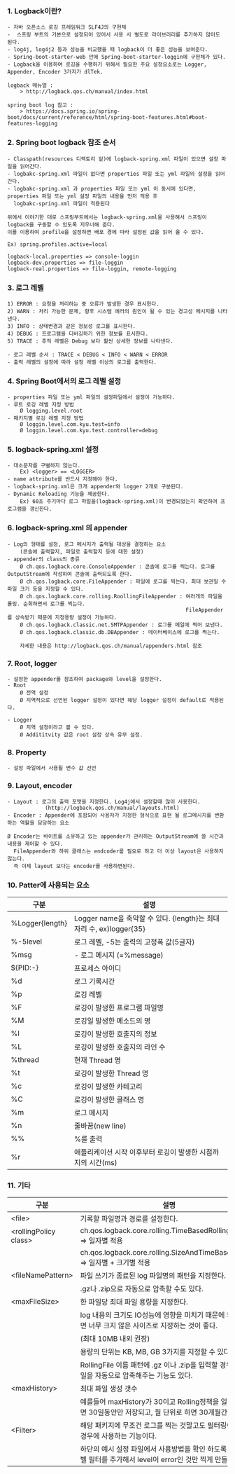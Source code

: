 ### 1. Logback이란?
    - 자바 오픈소스 로깅 프레임워크 SLF4J의 구현체
	-  스프링 부트의 기본으로 설정되어 있어서 사용 시 별도로 라이브러리를 추가하지 않아도 된다.
	- log4j, log4j2 등과 성능을 비교했을 때 logback이 더 좋은 성능을 보여준다.
	- Spring-boot-starter-web 안에 Spring-boot-starter-loggin에 구현체가 있다.
	- Logback을 이용하여 로깅을 수행하기 위해서 필요한 주요 설정요소로는 Logger, Appender, Encoder 3가지가 dlTek.
		
    logback 매뉴얼 : 
        > http://logback.qos.ch/manual/index.html
        
    spring boot log 참고 :  
        > https://docs.spring.io/spring-boot/docs/current/reference/html/spring-boot-features.html#boot-features-logging


### 2. Spring boot logback 참조 순서
    - Classpath(resources 디렉토리 밑)에 logback-spring.xml 파일이 있으면 설정 파일을 읽어간다.
	- logbakc-spring.xml 파일이 없다면 properties 파일 또는 yml 파일의 설정을 읽어 간다.
	- logbakc-spring.xml 과 properties 파일 또는 yml 이 동시에 있다면, properties 파일 또는 yml 설정 파일의 내용을 먼저 적용 후
	  logbakc-spring.xml 파일이 적용된다

	위에서 이야기한 대로 스프링부트에서는 logback-spring.xml을 사용해서 스프링이 logback을 구동할 수 있도록 지우너해 준다.
	이를 이용하여 profile을 설정하면 배포 경에 따라 설정된 값을 읽어 올 수 있다.
	
	Ex) spring.profiles.active=local
	
	logback-local.properties => console-loggin
	logback-dev.properties => file-loggin
	logback-real.properties => file-loggin, remote-logging
	
### 3. 로그 레벨
    1) ERROR : 요청을 처리하는 중 오류가 발생한 경우 표시한다.
	2) WARN : 처리 가능한 문제, 향후 시스템 에러의 원인이 될 수 있는 경고성 메시지를 나타낸다.
	3) INFO : 상태변경과 같은 정보성 로그를 표시한다.
	4) DEBUG : 프로그램을 디버깅하기 위한 정보를 표시한다.
	5) TRACE : 추적 레벨은 Debug 보다 휠씬 상세한 정보를 나타낸다.

	- 로그 레벨 순서 : TRACE < DEBUG < INFO < WARN < ERROR
	- 출력 레벨의 설정에 따라 설정 레벨 이상의 로그를 출력한다.
		
### 4. Spring Boot에서의 로그 레벨 설정 
    - properties 파일 또는 yml 파일의 설정파일에서 설정이 가능하다.
	- 루트 로깅 레벨 지정 방법
	    Ø logging.level.root
    - 패키지별 로깅 레벨 지정 방법
	    Ø loggin.level.com.kyu.test=info
		Ø loggin.level.com.kyu.test.controller=debug

### 5. logback-spring.xml 설정
    - 대소문자를 구별하지 않는다.
		Ex) <logger> == <LOGGER> 
	- name attribute를 반드시 지정해야 한다.
	- logback-spring.xml은 크개 appender와 logger 2개로 구분된다.
	- Dynamic Reloading 기능을 제공한다.
		Ex) 60초 주기마다 로그 파일을(logback-spring.xml)이 변경되었는지 확인하여 프로그램을 갱신한다.
			
### 6. logback-spring.xml 의  appender
    - Log의 형태를 설정, 로그 메시지가 출력될 대상을 결정하는 요소
	    (콘솔에 출력할지, 파일로 출력할지 등에 대한 설정)
    - appender의 class의 종류
		Ø ch.qos.logback.core.ConsoleAppender : 콘솔에 로그를 찍는다. 로그를 OutputStream에 작성하여 콘솔에 출력되도록 한다.
		Ø ch.qos.logback.core.FileAppender : 파일에 로그를 찍는다. 최대 보관일 수 파일 크기 등을 지정할 수 있다.
		Ø ch.qos.logback.core.rolling.RoollingFileAppender : 여러개의 파일을 롤링. 순회하면서 로그를 찍는다.
	              										     FileAppender를 상속받기 때문에 지정용량 설정이 가능하다.
        Ø ch.qos.logback.classic.net.SMTPAppender : 로그를 메일에 찍어 보낸다.
		Ø ch.qos.logback.classic.db.DBAppender : 데이터베이스에 로그를 찍는다.
	
	    자세한 내용은 http://logback.qos.ch/manual/appenders.html 참조
		
### 7. Root, logger 
	- 설정한 appender를 참조하여 package와 level을 설정한다.
	- Root 
		Ø 전역 설정
		Ø 지역적으로 선언된 logger 설정이 있다면 해당 logger 설정이 default로 적용된다.
			
	- Logger
		Ø 지역 설정이라고 볼 수 있다.
		Ø Addititvity 값은 root 설정 상속 유무 설정.

### 8. Property
	- 설정 파일에서 사용될 변수 값 선언

### 9. Layout, encoder
	- Layout : 로그의 출력 포맷을 지정한다. Log4j에서 설정할때 많이 사용한다.
	     		(http://logback.qos.ch/manual/layouts.html)
    - Encoder : Appender에 포함되어 사용자가 지정한 형식으로 표현 될 로그메시지를 변환하는 역활을 담당하는 요소
	
    Ø Encoder는 바이트를 소유하고 있는 appender가 관리하는 OutputStream에 쓸 시간과 내용을 제어할 수 있다.
	  FileAppender와 하위 클래스는 endcoder를 필요로 하고 더 이상 layout은 사용하지 않는다.
	  즉 이제 layout 보다는 encoder를 사용하면된다.
		
### 10. Patter에 사용되는 요소
|구분|설명|
|--------------|-------------------------------------------------------------------|
|%Logger{length}|	Logger name을 축약할 수 있다. {length}는 최대 자리 수, ex)logger{35}|
|%-5level|	로그 레벨, -5는 출력의 고정폭 값(5글자)|
|%msg|	- 로그 메시지 (=%message)|
|${PID:-}|	프로세스 아이디|
|%d|	로그 기록시간|
|%p|	로깅 레벨|
|%F|	로깅이 발생한 프로그램 파일명|
|%M|	로깅일 발생한 메소드의 명|
|%l|	로깅이 발생한 호출지의 정보|
|%L|	로깅이 발생한 호출지의 라인 수|
|%thread|	현재 Thread 명|
|%t|	로깅이 발생한 Thread 명|
|%c|	로깅이 발생한 카테고리|
|%C|	로깅이 발생한 클래스 명|
|%m|	로그 메시지|
|%n|	줄바꿈(new line)|
|%%|	%를 출력|
|%r|	애플리케이션 시작 이후부터 로깅이 발생한 시점까지의 시간(ms)|
	
	
### 11. 기타
|구분|설명|
|--------------|-------------------------------------------------------------------|
|\<file>|	기록할 파일명과 경로를 설정한다.
|\<rollingPolicy class>|	ch.qos.logback.core.rolling.TimeBasedRollingPolicy => 일자별 적용|
|	              |  ch.qos.logback.core.rolling.SizeAndTimeBasedFNATP => 일자별 + 크기별 적용|
|\<fileNamePattern>|	파일 쓰기가 종료된 log 파일명의 패턴을 지정한다.|
|	              | .gz나 .zip으로 자동으로 압축할 수도 있다.|
|\<maxFileSize>|	한 파일당 최대 파일 용량을 지정한다.|
|             | log 내용의 크기도 IO성능에 영향을 미치기 때문에 되도록이면 너무 크지 않은 사이즈로 지정하는 것이 좋다.|
|		      | (최대 10MB 내외 권장)|
|		      | 용량의 단위는 KB, MB, GB 3가지를 지정할 수 있다.|
|		      | RollingFile 이름 패턴에 .gz 이나 .zip을 입력할 경우 로그파일을 자동으로 압축해주는 기능도 있다.|
|\<maxHistory> |	최대 파일 생성 갯수|
|		      | 예를들어 maxHistory가 30이고 Rolling정책을 일 단위로 하면 30일동안만 저장되고, 월 단위로 하면 30개월간 저장된다.|
|\<Filter>| 해당 패키지에 무조건 로그를 찍는 것말고도 필터링이 필요한 경우에 사용하는 기능이다.|
|		 | 하단의 예시 설정 파일에서 사용방법을 확인 하도록 하자. (레벨 필터를 추가해서 level이 error인 것만 찍게 만들었다.)|
				
		